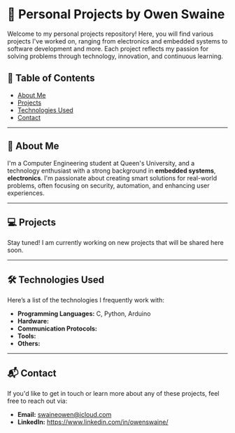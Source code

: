 # 🚀 Personal Projects by Owen Swaine

Welcome to my personal projects repository! Here, you will find various projects I've worked on, ranging from electronics and embedded systems to software development and more. Each project reflects my passion for solving problems through technology, innovation, and continuous learning.

## 🔗 Table of Contents
- [About Me](#about-me)
- [Projects](#projects)
- [Technologies Used](#technologies-used)
- [Contact](#contact)

---

## 📖 About Me

I'm a Computer Engineering student at Queen's University, and a technology enthusiast with a strong background in **embedded systems**, **electronics**. I'm passionate about creating smart solutions for real-world problems, often focusing on security, automation, and enhancing user experiences.

---

## 💻 Projects

Stay tuned! I am currently working on new projects that will be shared here soon.

---

## 🛠 Technologies Used
Here’s a list of the technologies I frequently work with:
- **Programming Languages:** C, Python, Arduino
- **Hardware:** 
- **Communication Protocols:** 
- **Tools:** 
- **Others:** 

---

## 📬 Contact

If you'd like to get in touch or learn more about any of these projects, feel free to reach out via:

- **Email:** swaineowen@icloud.com
- **LinkedIn:** https://www.linkedin.com/in/owenswaine/

